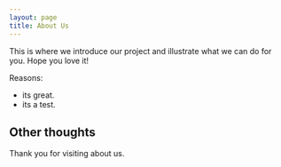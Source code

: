 ```yaml
---
layout: page
title: About Us
---
```


This is where we introduce our project and illustrate what we can do for you.
Hope you love it!

Reasons:
* its great.
* its a test.

## Other thoughts

Thank you for visiting about us.
